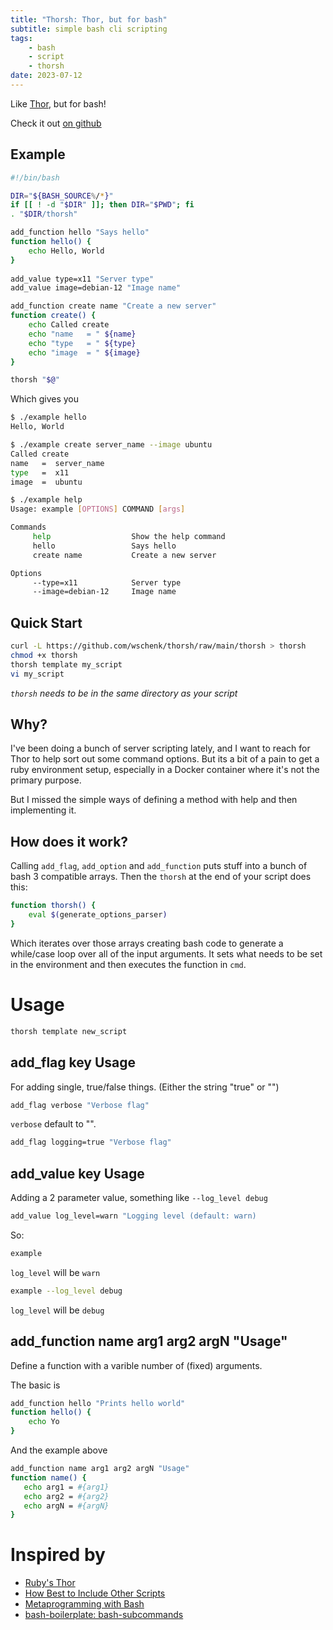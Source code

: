 ```yaml
---
title: "Thorsh: Thor, but for bash"
subtitle: simple bash cli scripting
tags:
    - bash
    - script
    - thorsh
date: 2023-07-12
---
```


Like [Thor](http://whatisthor.com), but for bash!

Check it out [on github](https://github.com/wschenk/thorsh)

## Example

```bash
#!/bin/bash

DIR="${BASH_SOURCE%/*}"
if [[ ! -d "$DIR" ]]; then DIR="$PWD"; fi
. "$DIR/thorsh"

add_function hello "Says hello"
function hello() {
    echo Hello, World
}
    
add_value type=x11 "Server type"
add_value image=debian-12 "Image name"

add_function create name "Create a new server"
function create() {
    echo Called create
    echo "name   = " ${name}
    echo "type   = " ${type}
    echo "image  = " ${image}
}

thorsh "$@"
```

Which gives you

```bash
$ ./example hello
Hello, World

$ ./example create server_name --image ubuntu
Called create
name   =  server_name
type   =  x11
image  =  ubuntu

$ ./example help
Usage: example [OPTIONS] COMMAND [args]

Commands
     help                  Show the help command
     hello                 Says hello
     create name           Create a new server

Options
     --type=x11            Server type
     --image=debian-12     Image name
```

## Quick Start

```bash
curl -L https://github.com/wschenk/thorsh/raw/main/thorsh > thorsh 
chmod +x thorsh
thorsh template my_script
vi my_script
```

*`thorsh` needs to be in the same directory as your script*

## Why?

I've been doing a bunch of server scripting lately, and I want to
reach for Thor to help sort out some command options. But its a bit of
a pain to get a ruby environment setup, especially in a Docker
container where it's not the primary purpose.

But I missed the simple ways of defining a method with help and then
implementing it.

## How does it work?

Calling `add_flag`, `add_option` and `add_function` puts stuff into a
bunch of bash 3 compatible arrays.  Then the `thorsh` at the end of
your script does this:

```bash
function thorsh() {
    eval $(generate_options_parser)
}
```

Which iterates over those arrays creating bash code to generate a
while/case loop over all of the input arguments.  It sets what needs
to be set in the environment and then executes the function in `cmd`.

# Usage

```bash
thorsh template new_script
```

## add_flag key Usage

For adding single, true/false things.  (Either the string "true" or
"")

```bash
add_flag verbose "Verbose flag"
```

`verbose` default to "".

```bash
add_flag logging=true "Verbose flag"
```

## add_value key Usage

Adding a 2 parameter value, something like `--log_level debug`

```bash
add_value log_level=warn "Logging level (default: warn)
```

So:

```bash
example
```

`log_level` will be `warn`

```bash
example --log_level debug
```

`log_level` will be `debug`

## add_function name arg1 arg2 argN "Usage"

Define a function with a varible number of (fixed) arguments.

The basic is

```bash
add_function hello "Prints hello world"
function hello() {
    echo Yo
}
```

And the example above

```bash
add_function name arg1 arg2 argN "Usage"
function name() {
   echo arg1 = #{arg1}
   echo arg2 = #{arg2}
   echo argN = #{argN}
}
```

# Inspired by

- [Ruby's Thor](http://whatisthor.com)
- [How Best to Include Other Scripts](https://stackoverflow.com/a/12694189)
- [Metaprogramming with Bash](https://binkley.blogspot.com/2016/05/metaprogramming-with-bash.html)
- [bash-boilerplate: bash-subcommands](https://github.com/xwmx/bash-boilerplate/blob/master/bash-subcommands)
